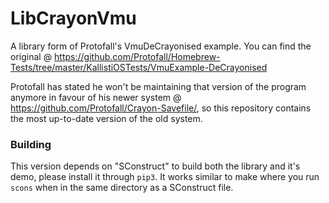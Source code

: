 # LibCrayonVmu

A library form of Protofall's VmuDeCrayonised example. You can find the original @ https://github.com/Protofall/Homebrew-Tests/tree/master/KallistiOSTests/VmuExample-DeCrayonised

Protofall has stated he won't be maintaining that version of the program anymore in favour of his newer system @ https://github.com/Protofall/Crayon-Savefile/, so this repository contains the most up-to-date version of the old system.

### Building

This version depends on "SConstruct" to build both the library and it's demo, please install it through `pip3`. It works similar to make where you run `scons` when in the same directory as a SConstruct file.
